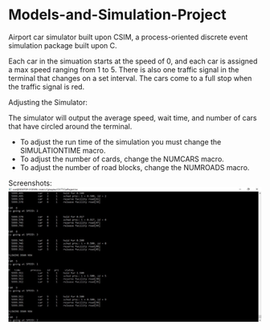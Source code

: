 # Models-and-Simulation-Project
Airport car simulator built upon CSIM, a process-oriented discrete event simulation package built upon C.


Each car in the simuation starts at the speed of 0, and each car is assigned a max speed ranging from 1 to 5. 
There is also one traffic signal in the terminal that changes on a set interval. 
The cars come to a full stop when the traffic signal is red. 


Adjusting the Simulator: 

The simulator will output the average speed, wait time, and number of cars that have circled around the terminal. 
* To adjust the run time of the simulation you must change the SIMULATIONTIME macro.
* To adjust the number of cards, change the NUMCARS macro.
* To adjust the number of road blocks, change the NUMROADS macro. 

Screenshots: 
![Alt text](./simulation_screenshot.jpg?raw=true  "Screenshot of Simulation")
